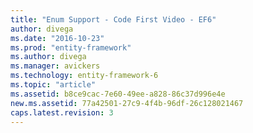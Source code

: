 ```yaml
---
title: "Enum Support - Code First Video - EF6"
author: divega
ms.date: "2016-10-23"
ms.prod: "entity-framework"
ms.author: divega
ms.manager: avickers
ms.technology: entity-framework-6
ms.topic: "article"
ms.assetid: b8ce9cac-7e60-49ee-a828-86c37d996e4e
new.ms.assetid: 77a42501-27c9-4f4b-96df-26c128021467
caps.latest.revision: 3
---
```

